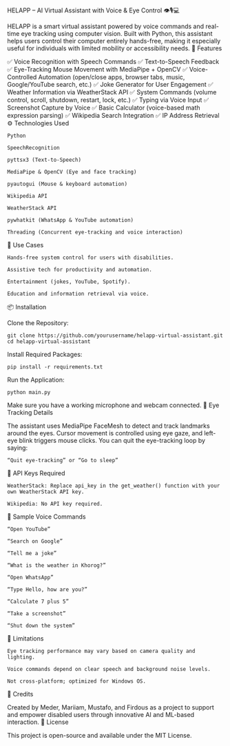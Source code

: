 HELAPP – AI Virtual Assistant with Voice & Eye Control 👁️🎙️💻

HELAPP is a smart virtual assistant powered by voice commands and real-time eye tracking using computer vision. Built with Python, this assistant helps users control their computer entirely hands-free, making it especially useful for individuals with limited mobility or accessibility needs.
🌟 Features

✅ Voice Recognition with Speech Commands
✅ Text-to-Speech Feedback
✅ Eye-Tracking Mouse Movement with MediaPipe + OpenCV
✅ Voice-Controlled Automation (open/close apps, browser tabs, music, Google/YouTube search, etc.)
✅ Joke Generator for User Engagement
✅ Weather Information via WeatherStack API
✅ System Commands (volume control, scroll, shutdown, restart, lock, etc.)
✅ Typing via Voice Input
✅ Screenshot Capture by Voice
✅ Basic Calculator (voice-based math expression parsing)
✅ Wikipedia Search Integration
✅ IP Address Retrieval
⚙️ Technologies Used

    Python

    SpeechRecognition

    pyttsx3 (Text-to-Speech)

    MediaPipe & OpenCV (Eye and face tracking)

    pyautogui (Mouse & keyboard automation)

    Wikipedia API

    WeatherStack API

    pywhatkit (WhatsApp & YouTube automation)

    Threading (Concurrent eye-tracking and voice interaction)

🎯 Use Cases

    Hands-free system control for users with disabilities.

    Assistive tech for productivity and automation.

    Entertainment (jokes, YouTube, Spotify).

    Education and information retrieval via voice.

📦 Installation

Clone the Repository:

    git clone https://github.com/yourusername/helapp-virtual-assistant.git
    cd helapp-virtual-assistant

Install Required Packages:

    pip install -r requirements.txt

Run the Application:

    python main.py

Make sure you have a working microphone and webcam connected.
🧠 Eye Tracking Details

The assistant uses MediaPipe FaceMesh to detect and track landmarks around the eyes. Cursor movement is controlled using eye gaze, and left-eye blink triggers mouse clicks. You can quit the eye-tracking loop by saying:

    “Quit eye-tracking” or “Go to sleep”

🔐 API Keys Required

    WeatherStack: Replace api_key in the get_weather() function with your own WeatherStack API key.

    Wikipedia: No API key required.

🧪 Sample Voice Commands

    “Open YouTube”

    “Search on Google”

    “Tell me a joke”

    “What is the weather in Khorog?”

    “Open WhatsApp”

    “Type Hello, how are you?”

    “Calculate 7 plus 5”

    “Take a screenshot”

    “Shut down the system”

🚧 Limitations

    Eye tracking performance may vary based on camera quality and lighting.

    Voice commands depend on clear speech and background noise levels.

    Not cross-platform; optimized for Windows OS.

🙌 Credits

Created by Meder, Mariiam, Mustafo, and Firdous as a project to support and empower disabled users through innovative AI and ML-based interaction.
📜 License

This project is open-source and available under the MIT License.
